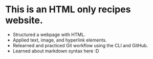 # This is an HTML only recipes website.

- Structured a webpage with HTML.
- Applied text, image, and hyperlink elements.
- Relearned and practiced Git workflow using the CLI and GitHub.
- Learned about markdown syntax here :D